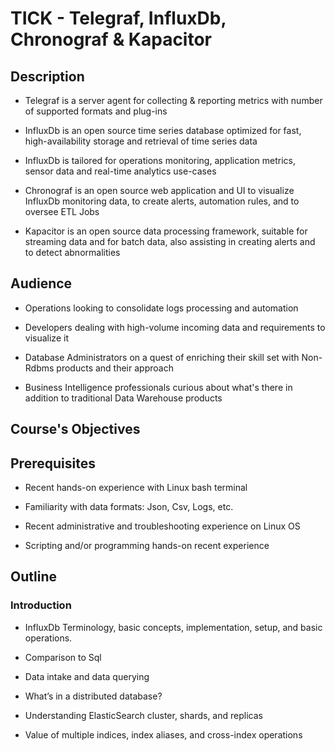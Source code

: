 # TICK - Telegraf, InfluxDb, Chronograf & Kapacitor #

## Description ##
* Telegraf is a server agent for collecting & reporting metrics with number of supported formats and plug-ins

* InfluxDb is an open source time series database optimized for fast, high-availability storage and retrieval of time series data
* InfluxDb is tailored for operations monitoring, application metrics, sensor data and real-time analytics use-cases

* Chronograf is an open source web application and UI to visualize InfluxDb monitoring data, to create alerts, automation rules, and to oversee ETL Jobs

* Kapacitor is an open source data processing framework, suitable for streaming data and for batch data, also assisting in creating alerts and to detect abnormalities

## Audience ##
* Operations looking to consolidate logs processing and automation

* Developers dealing with high-volume incoming data and requirements to visualize it

* Database Administrators on a quest of enriching their skill set with Non-Rdbms products and their approach

* Business Intelligence professionals curious about what's there in addition to traditional Data Warehouse products

## Course's Objectives ##


## Prerequisites ##
* Recent hands-on experience with Linux bash terminal

* Familiarity with data formats: Json, Csv, Logs, etc.

* Recent administrative and troubleshooting experience on Linux OS

* Scripting and/or programming hands-on recent experience

## Outline ##

### Introduction ###
* InfluxDb Terminology, basic concepts, implementation, setup, and basic operations.

* Comparison to Sql

* Data intake and data querying

* What’s in a distributed database?

* Understanding ElasticSearch cluster, shards, and replicas

* Value of multiple indices, index aliases, and cross-index operations

